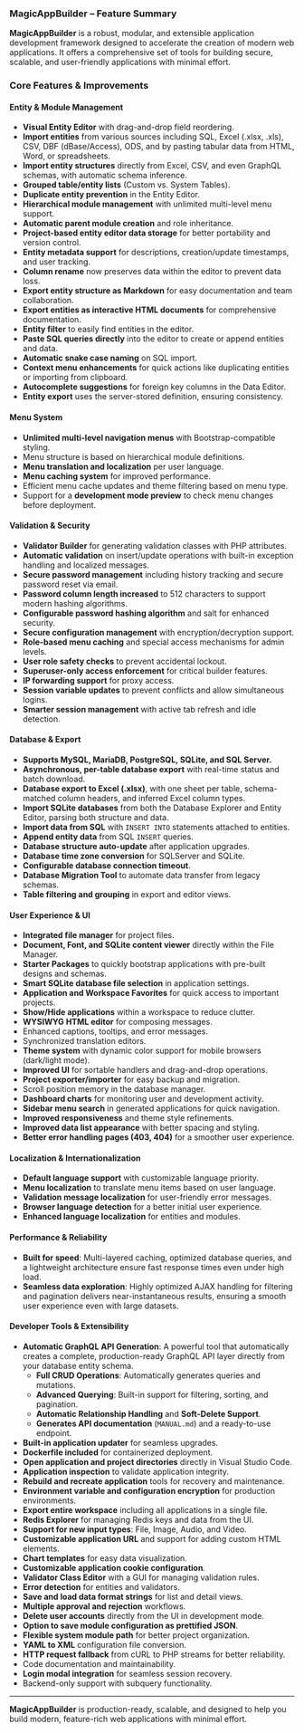 ### MagicAppBuilder – Feature Summary

**MagicAppBuilder** is a robust, modular, and extensible application development framework designed to accelerate the creation of modern web applications. It offers a comprehensive set of tools for building secure, scalable, and user-friendly applications with minimal effort.


### Core Features & Improvements

#### **Entity & Module Management**
- **Visual Entity Editor** with drag-and-drop field reordering.
- **Import entities** from various sources including SQL, Excel (.xlsx, .xls), CSV, DBF (dBase/Access), ODS, and by pasting tabular data from HTML, Word, or spreadsheets.
- **Import entity structures** directly from Excel, CSV, and even GraphQL schemas, with automatic schema inference.
- **Grouped table/entity lists** (Custom vs. System Tables).
- **Duplicate entity prevention** in the Entity Editor.
- **Hierarchical module management** with unlimited multi-level menu support.
- **Automatic parent module creation** and role inheritance.
- **Project-based entity editor data storage** for better portability and version control.
- **Entity metadata support** for descriptions, creation/update timestamps, and user tracking.
- **Column rename** now preserves data within the editor to prevent data loss.
- **Export entity structure as Markdown** for easy documentation and team collaboration.
- **Export entities as interactive HTML documents** for comprehensive documentation.
- **Entity filter** to easily find entities in the editor.
- **Paste SQL queries directly** into the editor to create or append entities and data.
- **Automatic snake case naming** on SQL import.
- **Context menu enhancements** for quick actions like duplicating entities or importing from clipboard.
- **Autocomplete suggestions** for foreign key columns in the Data Editor.
- **Entity export** uses the server-stored definition, ensuring consistency.

#### **Menu System**
- **Unlimited multi-level navigation menus** with Bootstrap-compatible styling.
- Menu structure is based on hierarchical module definitions.
- **Menu translation and localization** per user language.
- **Menu caching system** for improved performance.
- Efficient menu cache updates and theme filtering based on menu type.
- Support for a **development mode preview** to check menu changes before deployment.

#### **Validation & Security**
- **Validator Builder** for generating validation classes with PHP attributes.
- **Automatic validation** on insert/update operations with built-in exception handling and localized messages.
- **Secure password management** including history tracking and secure password reset via email.
- **Password column length increased** to 512 characters to support modern hashing algorithms.
- **Configurable password hashing algorithm** and salt for enhanced security.
- **Secure configuration management** with encryption/decryption support.
- **Role-based menu caching** and special access mechanisms for admin levels.
- **User role safety checks** to prevent accidental lockout.
- **Superuser-only access enforcement** for critical builder features.
- **IP forwarding support** for proxy access.
- **Session variable updates** to prevent conflicts and allow simultaneous logins.
- **Smarter session management** with active tab refresh and idle detection.

#### **Database & Export**
- **Supports MySQL, MariaDB, PostgreSQL, SQLite, and SQL Server.**
- **Asynchronous, per-table database export** with real-time status and batch download.
- **Database export to Excel (.xlsx)**, with one sheet per table, schema-matched column headers, and inferred Excel column types.
- **Import SQLite databases** from both the Database Explorer and Entity Editor, parsing both structure and data.
- **Import data from SQL** with `INSERT INTO` statements attached to entities.
- **Append entity data** from SQL `INSERT` queries.
- **Database structure auto-update** after application upgrades.
- **Database time zone conversion** for SQLServer and SQLite.
- **Configurable database connection timeout**.
- **Database Migration Tool** to automate data transfer from legacy schemas.
- **Table filtering and grouping** in export and editor views.

#### **User Experience & UI**
- **Integrated file manager** for project files.
- **Document, Font, and SQLite content viewer** directly within the File Manager.
- **Starter Packages** to quickly bootstrap applications with pre-built designs and schemas.
- **Smart SQLite database file selection** in application settings.
- **Application and Workspace Favorites** for quick access to important projects.
- **Show/Hide applications** within a workspace to reduce clutter.
- **WYSIWYG HTML editor** for composing messages.
- Enhanced captions, tooltips, and error messages.
- Synchronized translation editors.
- **Theme system** with dynamic color support for mobile browsers (dark/light mode).
- **Improved UI** for sortable handlers and drag-and-drop operations.
- **Project exporter/importer** for easy backup and migration.
- Scroll position memory in the database manager.
- **Dashboard charts** for monitoring user and development activity.
- **Sidebar menu search** in generated applications for quick navigation.
- **Improved responsiveness** and theme style refinements.
- **Improved data list appearance** with better spacing and styling.
- **Better error handling pages (403, 404)** for a smoother user experience.

#### **Localization & Internationalization**
- **Default language support** with customizable language priority.
- **Menu localization** to translate menu items based on user language.
- **Validation message localization** for user-friendly error messages.
- **Browser language detection** for a better initial user experience.
- **Enhanced language localization** for entities and modules.

#### **Performance & Reliability**
- **Built for speed**: Multi-layered caching, optimized database queries, and a lightweight architecture ensure fast response times even under high load.
- **Seamless data exploration**: Highly optimized AJAX handling for filtering and pagination delivers near-instantaneous results, ensuring a smooth user experience even with large datasets.

#### **Developer Tools & Extensibility**
- **Automatic GraphQL API Generation**: A powerful tool that automatically creates a complete, production-ready GraphQL API layer directly from your database entity schema.
  - **Full CRUD Operations**: Automatically generates queries and mutations.
  - **Advanced Querying**: Built-in support for filtering, sorting, and pagination.
  - **Automatic Relationship Handling** and **Soft-Delete Support**.
  - **Generates API documentation** (`MANUAL.md`) and a ready-to-use endpoint.
- **Built-in application updater** for seamless upgrades.
- **Dockerfile included** for containerized deployment.
- **Open application and project directories** directly in Visual Studio Code.
- **Application inspection** to validate application integrity.
- **Rebuild and recreate application** tools for recovery and maintenance.
- **Environment variable and configuration encryption** for production environments.
- **Export entire workspace** including all applications in a single file.
- **Redis Explorer** for managing Redis keys and data from the UI.
- **Support for new input types**: File, Image, Audio, and Video.
- **Customizable application URL** and support for adding custom HTML elements.
- **Chart templates** for easy data visualization.
- **Customizable application cookie configuration**.
- **Validator Class Editor** with a GUI for managing validation rules.
- **Error detection** for entities and validators.
- **Save and load data format strings** for list and detail views.
- **Multiple approval and rejection** workflows.
- **Delete user accounts** directly from the UI in development mode.
- **Option to save module configuration as prettified JSON**.
- **Flexible system module path** for better project organization.
- **YAML to XML** configuration file conversion.
- **HTTP request fallback** from cURL to PHP streams for better reliability.
- Code documentation and maintainability.
- **Login modal integration** for seamless session recovery.
- Backend-only support with subquery functionality.

---
**MagicAppBuilder** is production-ready, scalable, and designed to help you build modern, feature-rich web applications with minimal effort.